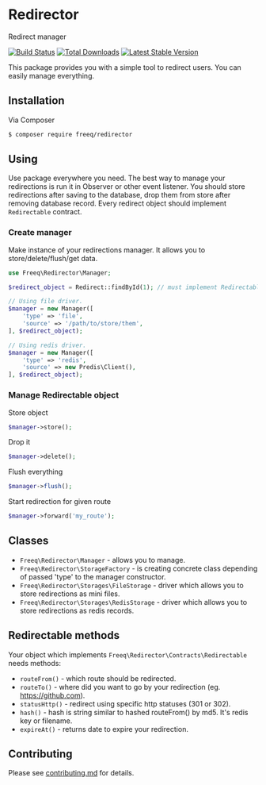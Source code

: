 # Redirector
Redirect manager

[![Build Status](https://travis-ci.org/patrykwozinski/redirector.png?branch=master)](https://travis-ci.org/patrykwozinski/redirector)
[![Total Downloads](https://poser.pugx.org/freeq/redirector/downloads?format=flat-square)](https://packagist.org/packages/freeq/redirector)
[![Latest Stable Version](https://poser.pugx.org/freeq/redirector/v/stable?format=flat-square)](https://packagist.org/packages/freeq/redirector)

This package provides you with a simple tool to redirect users. You can easily manage everything.

## Installation

Via Composer

```bash
$ composer require freeq/redirector
```

## Using

Use package everywhere you need. The best way to manage your redirections is run it in Observer or other event listener. You should store redirections after saving to the database, drop them from store after removing database record. Every redirect object should implement `Redirectable` contract.

### Create manager

Make instance of your redirections manager. It allows you to store/delete/flush/get data.
```php
use Freeq\Redirector\Manager;

$redirect_object = Redirect::findById(1); // must implement Redirectable!

// Using file driver.
$manager = new Manager([
	'type' => 'file',
	'source' => '/path/to/store/them',
], $redirect_object);

// Using redis driver.
$manager = new Manager([
	'type' => 'redis',
	'source' => new Predis\Client(),
], $redirect_object);
```

### Manage Redirectable object
Store object
```php
$manager->store();
```

Drop it
```php
$manager->delete();
```

Flush everything
```php
$manager->flush();
```

Start redirection for given route
```php
$manager->forward('my_route');
```

## Classes
* `Freeq\Redirector\Manager` - allows you to manage.
* `Freeq\Redirector\StorageFactory` - is creating concrete class depending of passed 'type' to the manager constructor.
* `Freeq\Redirector\Storages\FileStorage` - driver which allows you to store redirections as mini files.
* `Freeq\Redirector\Storages\RedisStorage` - driver which allows you to store redirections as redis records.

## Redirectable methods
Your object which implements `Freeq\Redirector\Contracts\Redirectable` needs methods:
- `routeFrom()` - which route should be redirected.
- `routeTo()` - where did you want to go by your redirection (eg. https://github.com).
- `statusHttp()` - redirect using specific http statuses (301 or 302).
- `hash()` - hash is string similar to hashed routeFrom() by md5. It's redis key or filename.
- `expireAt()` - returns date to expire your redirection.

## Contributing

Please see [contributing.md](contributing.md) for details.